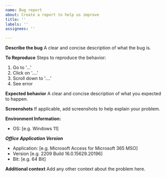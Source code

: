 ```yaml
---
name: Bug report
about: Create a report to help us improve
title: ''
labels: ''
assignees: ''

---
```


**Describe the bug**
A clear and concise description of what the bug is.

**To Reproduce**
Steps to reproduce the behavior:
1. Go to '...'
2. Click on '....'
3. Scroll down to '....'
4. See error

**Expected behavior**
A clear and concise description of what you expected to happen.

**Screenshots**
If applicable, add screenshots to help explain your problem.

**Environment Information:**
 - OS: [e.g. Windows 11]

***Office Application Version***
 - Application: [e.g. Microsoft Access for Microsoft 365 MSO]
 - Version [e.g.  2209 Build 16.0.15629.20196]
 - Bit: [e.g. 64 Bit]


**Additional context**
Add any other context about the problem here.
